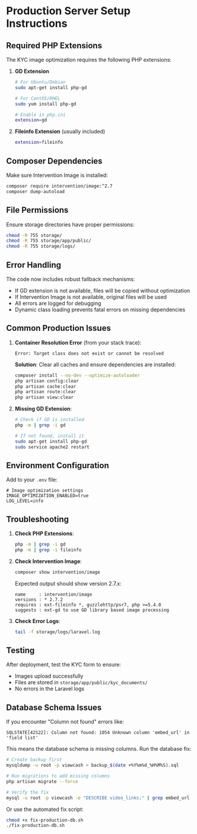 # Production Server Setup Instructions

## Required PHP Extensions

The KYC image optimization requires the following PHP extensions:

1. **GD Extension**
   ```bash
   # For Ubuntu/Debian
   sudo apt-get install php-gd
   
   # For CentOS/RHEL
   sudo yum install php-gd
   
   # Enable in php.ini
   extension=gd
   ```

2. **Fileinfo Extension** (usually included)
   ```bash
   extension=fileinfo
   ```

## Composer Dependencies

Make sure Intervention Image is installed:

```bash
composer require intervention/image:^2.7
composer dump-autoload
```

## File Permissions

Ensure storage directories have proper permissions:

```bash
chmod -R 755 storage/
chmod -R 755 storage/app/public/
chmod -R 755 storage/logs/
```

## Error Handling

The code now includes robust fallback mechanisms:

- If GD extension is not available, files will be copied without optimization
- If Intervention Image is not available, original files will be used
- All errors are logged for debugging
- Dynamic class loading prevents fatal errors on missing dependencies

## Common Production Issues

1. **Container Resolution Error** (from your stack trace):
   ```
   Error: Target class does not exist or cannot be resolved
   ```
   
   **Solution**: Clear all caches and ensure dependencies are installed:
   ```bash
   composer install --no-dev --optimize-autoloader
   php artisan config:clear
   php artisan cache:clear
   php artisan route:clear
   php artisan view:clear
   ```

2. **Missing GD Extension**:
   ```bash
   # Check if GD is installed
   php -m | grep -i gd
   
   # If not found, install it
   sudo apt-get install php-gd
   sudo service apache2 restart
   ```

## Environment Configuration

Add to your `.env` file:

```env
# Image optimization settings
IMAGE_OPTIMIZATION_ENABLED=true
LOG_LEVEL=info
```

## Troubleshooting

1. **Check PHP Extensions**:
   ```bash
   php -m | grep -i gd
   php -m | grep -i fileinfo
   ```

2. **Check Intervention Image**:
   ```bash
   composer show intervention/image
   ```
   
   Expected output should show version 2.7.x:
   ```
   name     : intervention/image
   versions : * 2.7.2
   requires : ext-fileinfo *, guzzlehttp/psr7, php >=5.4.0
   suggests : ext-gd to use GD library based image processing
   ```

3. **Check Error Logs**:
   ```bash
   tail -f storage/logs/laravel.log
   ```

## Testing

After deployment, test the KYC form to ensure:
- Images upload successfully
- Files are stored in `storage/app/public/kyc_documents/`
- No errors in the Laravel logs

## Database Schema Issues

If you encounter "Column not found" errors like:
```
SQLSTATE[42S22]: Column not found: 1054 Unknown column 'embed_url' in 'field list'
```

This means the database schema is missing columns. Run the database fix:

```bash
# Create backup first
mysqldump -u root -p viewcash > backup_$(date +%Y%m%d_%H%M%S).sql

# Run migrations to add missing columns
php artisan migrate --force

# Verify the fix
mysql -u root -p viewcash -e "DESCRIBE video_links;" | grep embed_url
```

Or use the automated fix script:
```bash
chmod +x fix-production-db.sh
./fix-production-db.sh
```
